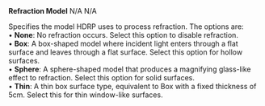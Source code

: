 <tr>
<td><strong>Refraction Model</strong></td>
<td>N/A</td>
<td>N/A</td>
<td>

Specifies the model HDRP uses to process refraction. The options are:<br />&#8226; <strong>None</strong>: No refraction occurs. Select this option to disable refraction.<br />&#8226; <strong>Box</strong>: A box-shaped model where incident light enters through a flat surface and leaves through a flat surface. Select this option for hollow surfaces.<br />&#8226; <strong>Sphere</strong>: A sphere-shaped model that produces a magnifying glass-like effect to refraction. Select this option for solid surfaces.<br />&#8226; <strong>Thin</strong>: A thin box surface type, equivalent to Box with a fixed thickness of 5cm. Select this for thin window-like surfaces.

</td>
</tr>

